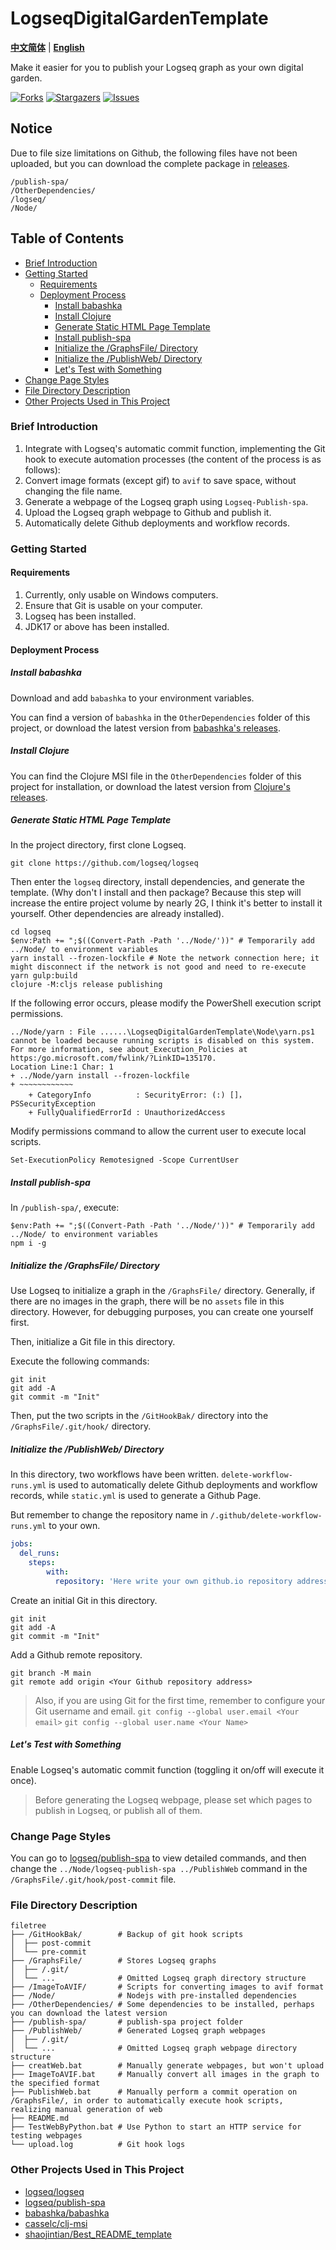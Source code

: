 # LogseqDigitalGardenTemplate

[**中文简体**](./README.md) | [**English**](./README-EN.md)

Make it easier for you to publish your Logseq graph as your own digital garden.

<!-- PROJECT SHIELDS -->

[![Forks][forks-shield]][forks-url]
[![Stargazers][stars-shield]][stars-url]
[![Issues][issues-shield]][issues-url]

## Notice

Due to file size limitations on Github, the following files have not been uploaded, but you can download the complete package in [releases](https://github.com/Haicaji/LogseqDigitalGardenTemplate/releases).

```
/publish-spa/
/OtherDependencies/
/logseq/
/Node/
```

## Table of Contents

* [Brief Introduction](#brief-introduction)
* [Getting Started](#getting-started)
    * [Requirements](#requirements)
    * [Deployment Process](#deployment-process)
        * [Install babashka](#install-babashka)
        * [Install Clojure](#install-clojure)
        * [Generate Static HTML Page Template](#generate-static-html-page-template)
        * [Install publish-spa](#install-publish-spa)
        * [Initialize the /GraphsFile/ Directory](#initialize-the-graphsfile-directory)
        * [Initialize the /PublishWeb/ Directory](#initialize-the-publishweb-directory)
        * [Let's Test with Something](#lets-test-with-something)
* [Change Page Styles](#change-page-styles)
* [File Directory Description](#file-directory-description)
* [Other Projects Used in This Project](#other-projects-used-in-this-project)

### Brief Introduction

1.  Integrate with Logseq's automatic commit function, implementing the Git hook to execute automation processes (the content of the process is as follows):
2.  Convert image formats (except gif) to `avif` to save space, without changing the file name.
3.  Generate a webpage of the Logseq graph using `Logseq-Publish-spa`.
4.  Upload the Logseq graph webpage to Github and publish it.
5.  Automatically delete Github deployments and workflow records.

### Getting Started

#### Requirements

1. Currently, only usable on Windows computers.
2. Ensure that Git is usable on your computer.
3. Logseq has been installed.
4. JDK17 or above has been installed.

#### Deployment Process

##### Install babashka

Download and add `babashka` to your environment variables.

You can find a version of `babashka` in the `OtherDependencies` folder of this project, or download the latest version from [babashka's releases](https://github.com/babashka/babashka/releases).

##### Install Clojure

You can find the Clojure MSI file in the `OtherDependencies` folder of this project for installation, or download the latest version from [Clojure's releases](https://github.com/casselc/clj-msi/releases).

##### Generate Static HTML Page Template

In the project directory, first clone Logseq.

```
git clone https://github.com/logseq/logseq
```

Then enter the `logseq` directory, install dependencies, and generate the template. (Why don't I install and then package? Because this step will increase the entire project volume by nearly 2G, I think it's better to install it yourself. Other dependencies are already installed).

```
cd logseq
$env:Path += ";$((Convert-Path -Path '../Node/'))" # Temporarily add ../Node/ to environment variables
yarn install --frozen-lockfile # Note the network connection here; it might disconnect if the network is not good and need to re-execute
yarn gulp:build
clojure -M:cljs release publishing
```

If the following error occurs, please modify the PowerShell execution script permissions.

```
../Node/yarn : File ......\LogseqDigitalGardenTemplate\Node\yarn.ps1 cannot be loaded because running scripts is disabled on this system. For more information, see about_Execution_Policies at https:/go.microsoft.com/fwlink/?LinkID=135170.
Location Line:1 Char: 1
+ ../Node/yarn install --frozen-lockfile
+ ~~~~~~~~~~~~
    + CategoryInfo          : SecurityError: (:) []，PSSecurityException
    + FullyQualifiedErrorId : UnauthorizedAccess
```

Modify permissions command to allow the current user to execute local scripts.

```
Set-ExecutionPolicy Remotesigned -Scope CurrentUser
```

##### Install publish-spa

In `/publish-spa/`, execute:

```
$env:Path += ";$((Convert-Path -Path '../Node/'))" # Temporarily add ../Node/ to environment variables
npm i -g
```

##### Initialize the /GraphsFile/ Directory

Use Logseq to initialize a graph in the `/GraphsFile/` directory. Generally, if there are no images in the graph, there will be no `assets` file in this directory. However, for debugging purposes, you can create one yourself first.

Then, initialize a Git file in this directory.

Execute the following commands:

```
git init
git add -A
git commit -m "Init"
```

Then, put the two scripts in the `/GitHookBak/` directory into the `/GraphsFile/.git/hook/` directory.

##### Initialize the /PublishWeb/ Directory

In this directory, two workflows have been written. `delete-workflow-runs.yml` is used to automatically delete Github deployments and workflow records, while `static.yml` is used to generate a Github Page.

But remember to change the repository name in `/.github/delete-workflow-runs.yml` to your own.

```yaml
jobs:
  del_runs:
    steps:
        with:
          repository: 'Here write your own github.io repository address'
```

Create an initial Git in this directory.

```
git init
git add -A
git commit -m "Init"
```

Add a Github remote repository.

```
git branch -M main
git remote add origin <Your Github repository address>
```

> Also, if you are using Git for the first time, remember to configure your Git username and email.
> `git config --global user.email <Your email>`
> `git config --global user.name <Your Name>`

##### Let's Test with Something

Enable Logseq's automatic commit function (toggling it on/off will execute it once).

> Before generating the Logseq webpage, please set which pages to publish in Logseq, or publish all of them.

### Change Page Styles

You can go to [logseq/publish-spa](https://github.com/logseq/publish-spa) to view detailed commands, and then change the `../Node/logseq-publish-spa ../PublishWeb` command in the `/GraphsFile/.git/hook/post-commit` file.

### File Directory Description

```
filetree
├── /GitHookBak/        # Backup of git hook scripts
│  ├── post-commit
│  └── pre-commit
├── /GraphsFile/        # Stores Logseq graphs
│  ├── /.git/
│  └── ...              # Omitted Logseq graph directory structure
├── /ImageToAVIF/       # Scripts for converting images to avif format
├── /Node/              # Nodejs with pre-installed dependencies
├── /OtherDependencies/ # Some dependencies to be installed, perhaps you can download the latest version
├── /publish-spa/       # publish-spa project folder
├── /PublishWeb/        # Generated Logseq graph webpages
│  ├── /.git/
│  └── ...              # Omitted Logseq graph webpage directory structure
├── creatWeb.bat        # Manually generate webpages, but won't upload
├── ImageToAVIF.bat     # Manually convert all images in the graph to the specified format
├── PublishWeb.bat      # Manually perform a commit operation on /GraphsFile/, in order to automatically execute hook scripts, realizing manual generation of web
├── README.md
├── TestWebByPython.bat # Use Python to start an HTTP service for testing webpages
└── upload.log          # Git hook logs
```

### Other Projects Used in This Project

- [logseq/logseq](https://github.com/logseq/logseq)
- [logseq/publish-spa](https://github.com/logseq/publish-spa)
- [babashka/babashka](https://github.com/babashka/babashka)
- [casselc/clj-msi](https://github.com/casselc/clj-msi)
- [shaojintian/Best_README_template](https://github.com/shaojintian/Best_README_template)

<!-- links -->
[forks-shield]: https://img.shields.io/github/forks/Haicaji/LogseqDigitalGardenTemplate.svg?style=flat-square
[forks-url]: https://github.com/Haicaji/LogseqDigitalGardenTemplate/network/members
[stars-shield]: https://img.shields.io/github/stars/Haicaji/LogseqDigitalGardenTemplate.svg?style=flat-square
[stars-url]: https://github.com/Haicaji/LogseqDigitalGardenTemplate/stargazers
[issues-shield]: https://img.shields.io/github/issues/Haicaji/LogseqDigitalGardenTemplate.svg?style=flat-square
[issues-url]: https://img.shields.io/github/issues/Haicaji/LogseqDigitalGardenTemplate.svg